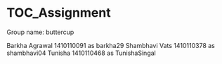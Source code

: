 # TOC_Assignment

Group name: buttercup

Barkha Agrawal 1410110091 as barkha29
Shambhavi Vats 1410110378 as shambhavi04
Tunisha 1410110468 as TunishaSingal

